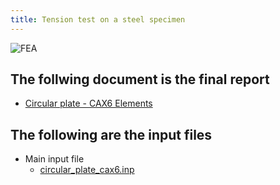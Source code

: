 ```yaml
---
title: Tension test on a steel specimen
---
```

![FEA](/ccxtuts/circularPlateCAX6/CAX6Plate.png)

## The follwing document is the final report
- [Circular plate - CAX6 Elements](/ccxtuts/circularPlateCAX6/Report_cax6_plate.pdf)

## The following are the input files
- Main input file
    - [circular_plate_cax6.inp](/ccxtuts/circularPlateCAX6/circular_plate_cax6.inp)

